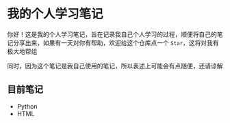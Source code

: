 # 我的个人学习笔记
你好！这是我的个人学习笔记，旨在记录我自己个人学习的过程，顺便将自己的笔记分享出来，如果有一天对你有帮助，欢迎给这个仓库点一个 `Star`，这将对我有极大地帮组

同时，因为这个笔记是我自己使用的笔记，所以表述上可能会有点随便，还请谅解

## 目前笔记
- Python
- HTML
